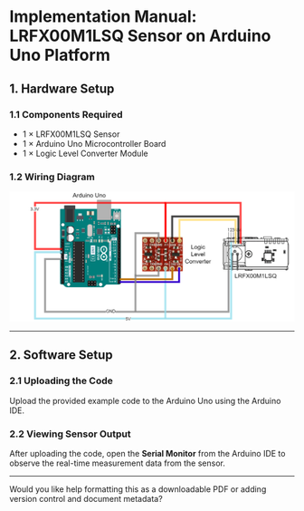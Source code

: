 # **Implementation Manual: LRFX00M1LSQ Sensor on Arduino Uno Platform**

## **1. Hardware Setup**

### **1.1 Components Required**

* 1 × LRFX00M1LSQ Sensor
* 1 × Arduino Uno Microcontroller Board
* 1 × Logic Level Converter Module

### **1.2 Wiring Diagram**

![alt text](LRDX0051LSQ_Arduino_Wiring.png)


---

## **2. Software Setup**

### **2.1 Uploading the Code**

Upload the provided example code to the Arduino Uno using the Arduino IDE.

### **2.2 Viewing Sensor Output**

After uploading the code, open the **Serial Monitor** from the Arduino IDE to observe the real-time measurement data from the sensor.

---

Would you like help formatting this as a downloadable PDF or adding version control and document metadata?

